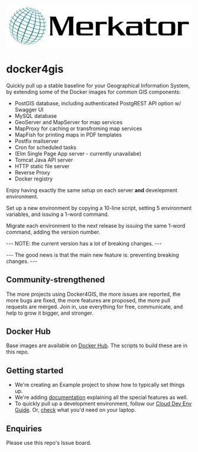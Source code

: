 [![Merkator logo](logo.png)](https://www.merkator.com/)

# docker4gis

Quickly pull up a stable baseline for your Geographical Information System, by extending some of the Docker images for common GIS components:

- PostGIS database, including authenticated PostgREST API option w/ Swagger UI
- MySQL database
- GeoServer and MapServer for map services
- MapProxy for caching or transfroming map services
- MapFish for printing maps in PDF templates
- Postfix mailserver
- Cron for scheduled tasks
- (Elm Single Page App server - currently unavailabe)
- Tomcat Java API server
- HTTP static file server
- Reverse Proxy
- Docker registry

Enjoy having exactly the same setup on each server __and__ develepment environment.

Set up a new environment by copying a 10-line script, setting 5 environment variables, and issuing a 1-word command.

Migrate each environment to the next release by issuing the same 1-word command, adding the version number.

--- NOTE: the current version has a lot of breaking changes. ---

--- The good news is that the main new feature is: preventing breaking changes. ---

## Community-strengthened

The more projects using Docker4GIS, the more issues are reported, the more bugs are fixed, the more features are proposed, the more pull requests are merged.
Join in, use everything for free, communicate, and help to grow it bigger, and stronger.

## Docker Hub

Base images are available on [Docker Hub](https://hub.docker.com/u/docker4gis). The scripts to build these are in this repo.

## Getting started

- We're creating an Example project to show how to typically set things up.
- We're adding [documentation](docs) explaining all the special features as well.
- To quickly pull up a development environment, follow our [Cloud Dev Env Guide](docs/clouddevenv.md). Or, [check](docs#development-environment) what you'd need on your laptop.

## Enquiries

Please use this repo's Issue board.
